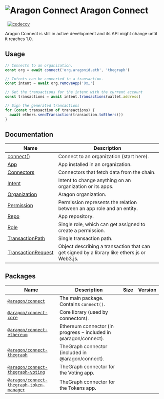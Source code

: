 # <img src="https://user-images.githubusercontent.com/36158/85041270-9bbd6680-b181-11ea-9dbd-0871289b63f8.png" alt="Aragon Connect"> Aragon Connect

[<img src="https://img.shields.io/github/package-json/v/aragon/connect?label=npm" alt="" />](https://www.npmjs.com/package/@aragon/connect) [<img src="https://img.shields.io/bundlephobia/minzip/@aragon/connect" alt="" />](https://bundlephobia.com/result?p=@aragon/connect) [![codecov](https://codecov.io/gh/aragon/connect/branch/master/graph/badge.svg)](https://codecov.io/gh/aragon/connect)

Aragon Connect is still in active development and its API might change until it reaches 1.0.

## Usage

```js
// Connects to an organization.
const org = await connect('org.aragonid.eth', 'thegraph')

// Intents can be converted in a transaction.
const intent = await org.removeApp('0x…')

// Get the transactions for the intent with the current account
const transactions = await intent.transactions(wallet.address)

// Sign the generated transactions
for (const transaction of transactions) {
  await ethers.sendTransaction(transaction.toEthers())
}
```

## Documentation

| Name                                                  | Description                                                                                 |
| ----------------------------------------------------- | ------------------------------------------------------------------------------------------- |
| [connect()](docs/api/connect.md)                      | Connect to an organization (start here).                                                    |
| [App](docs/api/app.md)                                | App installed in an organization.                                                           |
| [Connectors](docs/api/connectors.md)                  | Connectors that fetch data from the chain.                                                  |
| [Intent](docs/api/intent.md)                          | Intent to change anything on an organization or its apps.                                   |
| [Organization](docs/api/organization.md)              | Aragon organization.                                                                        |
| [Permission](docs/api/permission.md)                  | Permission represents the relation between an app role and an entity.                       |
| [Repo](docs/api/repo.md)                              | App repository.                                                                             |
| [Role](docs/api/role.md)                              | Single role, which can get assigned to create a permission.                                 |
| [TransactionPath](docs/api/transaction-path.md)       | Single transaction path.                                                                    |
| [TransactionRequest](docs/api/transaction-request.md) | Object describing a transaction that can get signed by a library like ethers.js or Web3.js. |

## Packages

| Name                                                                                | Description                                                     | Size                                                                                                                                                                               | Version                                                                                                                                                            |
| ----------------------------------------------------------------------------------- | --------------------------------------------------------------- | ---------------------------------------------------------------------------------------------------------------------------------------------------------------------------------- | ------------------------------------------------------------------------------------------------------------------------------------------------------------------ |
| [`@aragon/connect`](packages/connect)                                               | The main package. Contains `connect()`.                         | [<img src="https://img.shields.io/bundlephobia/minzip/@aragon/connect" alt="" />](https://bundlephobia.com/result?p=@aragon/connect)                                               | [<img src="https://img.shields.io/github/package-json/v/aragon/connect?label=npm" alt="" />](https://www.npmjs.com/package/@aragon/connect)                        |
| [`@aragon/connect-core`](packages/connect-core)                                     | Core library (used by connectors).                              | [<img src="https://img.shields.io/bundlephobia/minzip/@aragon/connect-core" alt="" />](https://bundlephobia.com/result?p=@aragon/connect-core)                                     | [<img src="https://img.shields.io/github/package-json/v/aragon/connect?label=npm" alt="" />](https://www.npmjs.com/package/@aragon/connect-core)                   |
| [`@aragon/connect-ethereum`](packages/connect-ethereum)                             | Ethereum connector (in progress − included in @aragon/connect). | [<img src="https://img.shields.io/bundlephobia/minzip/@aragon/connect-ethereum" alt="" />](https://bundlephobia.com/result?p=@aragon/connect-ethereum)                             | [<img src="https://img.shields.io/github/package-json/v/aragon/connect?label=npm" alt="" />](https://www.npmjs.com/package/@aragon/connect-ethereum)               |
| [`@aragon/connect-thegraph`](packages/connect-thegraph)                             | TheGraph connector (included in @aragon/connect).               | [<img src="https://img.shields.io/bundlephobia/minzip/@aragon/connect-thegraph" alt="" />](https://bundlephobia.com/result?p=@aragon/connect-thegraph)                             | [<img src="https://img.shields.io/github/package-json/v/aragon/connect?label=npm" alt="" />](https://www.npmjs.com/package/@aragon/connect-thegraph)               |
| [`@aragon/connect-thegraph-voting`](packages/connect-thegraph-voting)               | TheGraph connector for the Voting app.                          | [<img src="https://img.shields.io/bundlephobia/minzip/@aragon/connect-thegraph-voting" alt="" />](https://bundlephobia.com/result?p=@aragon/connect-thegraph-voting)               | [<img src="https://img.shields.io/github/package-json/v/aragon/connect?label=npm" alt="" />](https://www.npmjs.com/package/@aragon/connect-thegraph-voting)        |
| [`@aragon/connect-thegraph-token-manager`](packages/connect-thegraph-token-manager) | TheGraph connector for the Tokens app.                          | [<img src="https://img.shields.io/bundlephobia/minzip/@aragon/connect-thegraph-token-manager" alt="" />](https://bundlephobia.com/result?p=@aragon/connect-thegraph-token-manager) | [<img src="https://img.shields.io/github/package-json/v/aragon/connect?label=npm" alt="" />](https://www.npmjs.com/package/@aragon/connect-thegraph-token-manager) |

